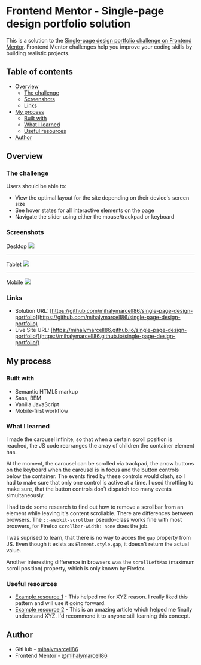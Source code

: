 # Frontend Mentor - Single-page design portfolio solution

This is a solution to the [Single-page design portfolio challenge on Frontend Mentor](https://www.frontendmentor.io/challenges/singlepage-design-portfolio-2MMhyhfKVo). Frontend Mentor challenges help you improve your coding skills by building realistic projects.

## Table of contents

- [Overview](#overview)
  - [The challenge](#the-challenge)
  - [Screenshots](#screenshots)
  - [Links](#links)
- [My process](#my-process)
  - [Built with](#built-with)
  - [What I learned](#what-i-learned)
  - [Useful resources](#useful-resources)
- [Author](#author)

## Overview

### The challenge

Users should be able to:

- View the optimal layout for the site depending on their device's screen size
- See hover states for all interactive elements on the page
- Navigate the slider using either the mouse/trackpad or keyboard

### Screenshots

Desktop
![](.screenshots/screenshot-desktop.png)

---

Tablet
![](.screenshots/screenshot-tablet.png)

---

Mobile
![](.screenshots/screenshot-mobile.png)

### Links

- Solution URL: [https://github.com/mihalymarcell86/single-page-design-portfolio](https://github.com/mihalymarcell86/single-page-design-portfolio)
- Live Site URL: [https://mihalymarcell86.github.io/single-page-design-portfolio/](https://mihalymarcell86.github.io/single-page-design-portfolio/)

## My process

### Built with

- Semantic HTML5 markup
- Sass, BEM
- Vanilla JavaScript
- Mobile-first workflow

### What I learned

I made the carousel infinite, so that when a certain scroll position is reached, the JS code rearranges the array of children the container element has.

At the moment, the carousel can be scrolled via trackpad, the arrow buttons on the keyboard when the carousel is in focus and the button controls below the container. The events fired by these controls would clash, so I had to make sure that only one control is active at a time. I used throttling to make sure, that the button controls don't dispatch too many events simultaneously.

I had to do some research to find out how to remove a scrollbar from an element while leaving it's content scrollable. There are differences between browsers. The `::-webkit-scrollbar` pseudo-class works fine with most broswers, for Firefox `scrollbar-width: none` does the job.

I was suprised to learn, that there is no way to acces the `gap` property from JS. Even though it exists as `Element.style.gap`, it doesn't return the actual value.

Another interesting difference in browsers was the `scrollLeftMax` (maximum scroll position) property, which is only known by Firefox.

### Useful resources

- [Example resource 1](https://www.example.com) - This helped me for XYZ reason. I really liked this pattern and will use it going forward.
- [Example resource 2](https://www.example.com) - This is an amazing article which helped me finally understand XYZ. I'd recommend it to anyone still learning this concept.

## Author

- GitHub - [mihalymarcell86](https://github.com/mihalymarcell86)
- Frontend Mentor - [@mihalymarcell86](https://www.frontendmentor.io/profile/mihalymarcell86)
